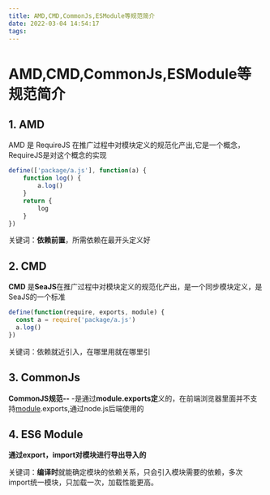 ```yaml
---
title: AMD,CMD,CommonJs,ESModule等规范简介
date: 2022-03-04 14:54:17
tags:
---
```


# AMD,CMD,CommonJs,ESModule等规范简介

## 1. AMD

AMD 是 RequireJS 在推广过程中对模块定义的规范化产出,它是一个概念，RequireJS是对这个概念的实现

```javascript
define(['package/a.js'], function(a) {
	function log() {
		a.log()
	}
	return {
		log
	}
})
```

关键词：**依赖前置**，所需依赖在最开头定义好

## 2. CMD

**CMD** 是**SeaJS**在推广过程中对模块定义的规范化产出，是一个同步模块定义，是SeaJS的一个标准

```js
define(function(require, exports, module) {
  const a = require('package/a.js')
  a.log()
})
```

关键词：依赖就近引入，在哪里用就在哪里引

## 3. CommonJs

**CommonJS规范--** -是通过**module.exports定**义的，在前端浏览器里面并不支持[module](https://so.csdn.net/so/search?q=module&spm=1001.2101.3001.7020).exports,通过node.js后端使用的

## 4. ES6 Module

**通过export，import对模块进行导出导入的**

关键词：**编译时**就能确定模块的依赖关系，只会引入模块需要的依赖，多次import统一模块，只加载一次，加载性能更高。
